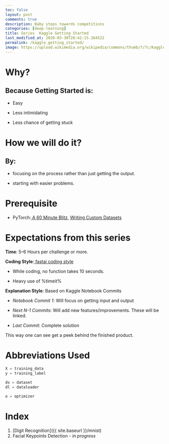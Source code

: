 ```yaml
---
toc: false
layout: post
comments: true
description: Baby steps towards competitions
categories: [deep-learning]
title: Series  Kaggle Getting Started
last_modified_at: 2020-03-30T20:42:15.164522
permalink: /kaggle_getting_started/
image: https://upload.wikimedia.org/wikipedia/commons/thumb/7/7c/Kaggle_logo.png/400px-Kaggle_logo.png
---
```


# Why?

## **Because Getting Started is:**

- Easy

- Less intimidating

- Less chance of getting stuck

# How we will do it?

## **By:**

- focusing on the process rather than just getting the output.

- starting with easier problems.

# Prerequisite

- PyTorch:[ A 60 Minute Blitz](https://pytorch.org/tutorials/beginner/deep_learning_60min_blitz.html), [Writing Custom Datasets](https://pytorch.org/tutorials/beginner/data_loading_tutorial.html?highlight=dataset)

# Expectations from this series

**Time**: 5–6 Hours per challenge or more.

**Coding Style**:[ fastai coding style](https://docs.fast.ai/dev/style.html)

- While coding, no function takes 10 seconds.

- Heavy use of %timeit%

**Explanation Style**: Based on Kaggle Notebook Commits

- _Notebook Commit 1_: Will focus on getting input and output

- _Next N-1 Commits_: Will add new features/improvements. These will be linked.

- _Last Commit_: Complete solution

This way one can see get a peek behind the finished product.

# Abbreviations Used

```python
X = training_data
y = training_label

ds = dataset
dl = dataloader

o = optimizer
```

# Index

1. [Digit Recognition]({{ site.baseurl }}/mnist)
2. Facial Keypoints Detection - *in progress*

